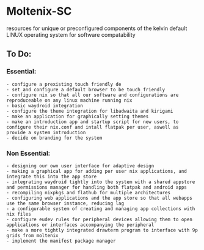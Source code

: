 # Moltenix-SC
resources for unique or preconfigured components of the kelvin default LINUX operating system for software compatability 

## To Do:

  ### Essential:

    - configure a prexisting touch friendly de
    - set and configure a default browser to be touch friendly
    - configure nix so that all our software and configurations are reproduceable on any linux machine running nix
    - basic waydroid integration
    - configure the theme integration for libadwaita and kirigami
    - make an application for graphically setting themes
    - make an introduction app and startup script for new users, to configure their nix.conf and intall flatpak per user, aswell as provide a system introduction
    - decide on branding for the system

  ### Non Essential:

    - designing our own user interface for adaptive design
    - making a graphical app for adding per user nix applications, and integrate this into the app store
    - integrating waydroid tightly into the system with a shared appstore and permissions manager for handling both flatpak and android apps
    - recompiling nixpkgs and flathub for multiple architectures
    - configuring web applications and the app store so that all webapps use the same browser instance, reducing lag
    - a configurable system of creating and managing app collections with nix files
    - configure eudev rules for peripheral devices allowing them to open applications or interfaces accompanying the peripheral
    - make a more tightly integrated drawterm program to interface with 9p grids from moltenix
    - implement the manifest package manager
